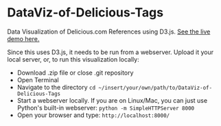 # DataViz-of-Delicious-Tags
Data Visualization of Delicious.com References using D3.js. [See the live demo here.](http://a.parsons.edu/~syamu557/RA/)

Since this uses D3.js, it needs to be run from a webserver. Upload it your local server, or, to run this visualization locally:

* Download .zip file or close .git repository
* Open Terminal
* Navigate to the directory 
	`cd ~/insert/your/own/path/to/DataViz-of-Delicious-Tags`
* Start a webserver locally. If you are on Linux/Mac, you can just use Python's built-in webserver: 
	`python -m SimpleHTTPServer 8000`
* Open your browser and type: `http://localhost:8000/`